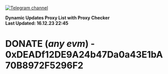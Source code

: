 [![Telegram channel](https://img.shields.io/endpoint?url=https://runkit.io/damiankrawczyk/telegram-badge/branches/master?url=https://t.me/n4z4v0d)](https://t.me/n4z4v0d) 

**Dynamic Updates Proxy List with Proxy Checker**  
**Last Updated: 16.12.23 22:45**

# DONATE (_any evm_) - 0xDEADf12DE9A24b47Da0a43E1bA70B8972F5296F2
